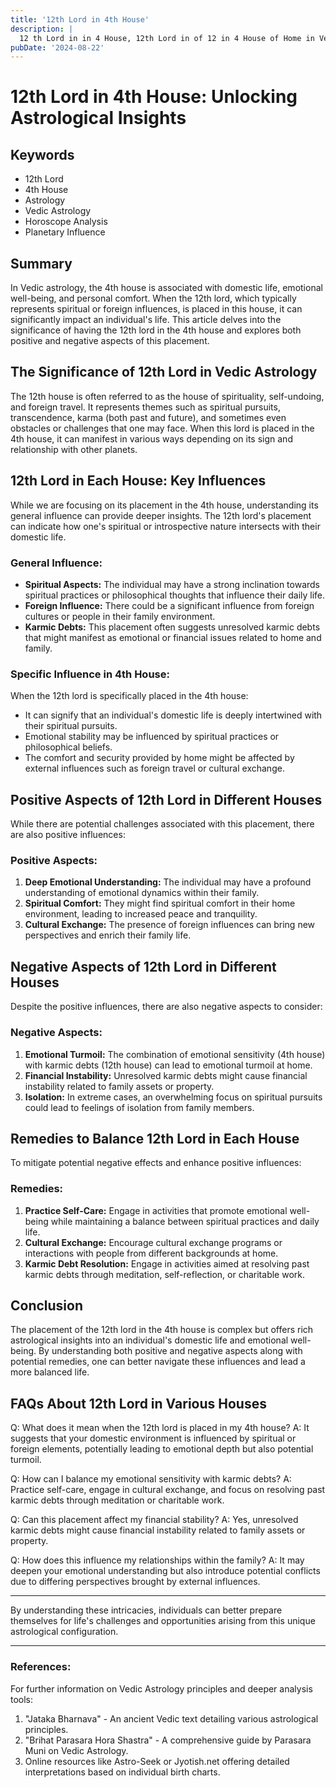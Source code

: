 ```yaml
---
title: '12th Lord in 4th House'
description: |
  12 th Lord in in 4 House, 12th Lord in of 12 in 4 House of Home in Vedic astrology
pubDate: '2024-08-22'
---
```


# 12th Lord in 4th House: Unlocking Astrological Insights

## Keywords
- 12th Lord
- 4th House
- Astrology
- Vedic Astrology
- Horoscope Analysis
- Planetary Influence

## Summary
In Vedic astrology, the 4th house is associated with domestic life, emotional well-being, and personal comfort. When the 12th lord, which typically represents spiritual or foreign influences, is placed in this house, it can significantly impact an individual's life. This article delves into the significance of having the 12th lord in the 4th house and explores both positive and negative aspects of this placement.

## The Significance of 12th Lord in Vedic Astrology
The 12th house is often referred to as the house of spirituality, self-undoing, and foreign travel. It represents themes such as spiritual pursuits, transcendence, karma (both past and future), and sometimes even obstacles or challenges that one may face. When this lord is placed in the 4th house, it can manifest in various ways depending on its sign and relationship with other planets.

## 12th Lord in Each House: Key Influences
While we are focusing on its placement in the 4th house, understanding its general influence can provide deeper insights. The 12th lord's placement can indicate how one's spiritual or introspective nature intersects with their domestic life.

### General Influence:
- **Spiritual Aspects:** The individual may have a strong inclination towards spiritual practices or philosophical thoughts that influence their daily life.
- **Foreign Influence:** There could be a significant influence from foreign cultures or people in their family environment.
- **Karmic Debts:** This placement often suggests unresolved karmic debts that might manifest as emotional or financial issues related to home and family.

### Specific Influence in 4th House:
When the 12th lord is specifically placed in the 4th house:
- It can signify that an individual's domestic life is deeply intertwined with their spiritual pursuits.
- Emotional stability may be influenced by spiritual practices or philosophical beliefs.
- The comfort and security provided by home might be affected by external influences such as foreign travel or cultural exchange.

## Positive Aspects of 12th Lord in Different Houses
While there are potential challenges associated with this placement, there are also positive influences:

### Positive Aspects:
1. **Deep Emotional Understanding:** The individual may have a profound understanding of emotional dynamics within their family.
2. **Spiritual Comfort:** They might find spiritual comfort in their home environment, leading to increased peace and tranquility.
3. **Cultural Exchange:** The presence of foreign influences can bring new perspectives and enrich their family life.

## Negative Aspects of 12th Lord in Different Houses
Despite the positive influences, there are also negative aspects to consider:

### Negative Aspects:
1. **Emotional Turmoil:** The combination of emotional sensitivity (4th house) with karmic debts (12th house) can lead to emotional turmoil at home.
2. **Financial Instability:** Unresolved karmic debts might cause financial instability related to family assets or property.
3. **Isolation:** In extreme cases, an overwhelming focus on spiritual pursuits could lead to feelings of isolation from family members.

## Remedies to Balance 12th Lord in Each House
To mitigate potential negative effects and enhance positive influences:

### Remedies:
1. **Practice Self-Care:** Engage in activities that promote emotional well-being while maintaining a balance between spiritual practices and daily life.
2. **Cultural Exchange:** Encourage cultural exchange programs or interactions with people from different backgrounds at home.
3. **Karmic Debt Resolution:** Engage in activities aimed at resolving past karmic debts through meditation, self-reflection, or charitable work.

## Conclusion
The placement of the 12th lord in the 4th house is complex but offers rich astrological insights into an individual's domestic life and emotional well-being. By understanding both positive and negative aspects along with potential remedies, one can better navigate these influences and lead a more balanced life.

## FAQs About 12th Lord in Various Houses
Q: What does it mean when the 12th lord is placed in my 4th house?
A: It suggests that your domestic environment is influenced by spiritual or foreign elements, potentially leading to emotional depth but also potential turmoil.

Q: How can I balance my emotional sensitivity with karmic debts?
A: Practice self-care, engage in cultural exchange, and focus on resolving past karmic debts through meditation or charitable work.

Q: Can this placement affect my financial stability?
A: Yes, unresolved karmic debts might cause financial instability related to family assets or property.

Q: How does this influence my relationships within the family?
A: It may deepen your emotional understanding but also introduce potential conflicts due to differing perspectives brought by external influences.

---

By understanding these intricacies, individuals can better prepare themselves for life's challenges and opportunities arising from this unique astrological configuration.

---

### References:
For further information on Vedic Astrology principles and deeper analysis tools:
1. "Jataka Bharnava" - An ancient Vedic text detailing various astrological principles.
2. "Brihat Parasara Hora Shastra" - A comprehensive guide by Parasara Muni on Vedic Astrology.
3. Online resources like Astro-Seek or Jyotish.net offering detailed interpretations based on individual birth charts.


